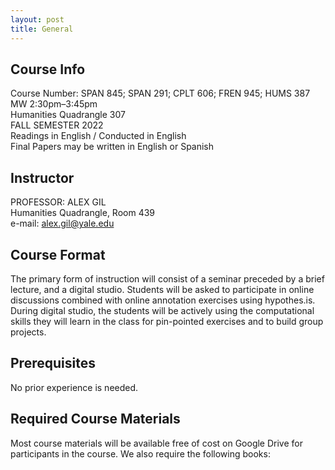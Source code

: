```yaml
---
layout: post
title: General
---
```


## Course Info

Course Number: SPAN 845; SPAN 291; CPLT 606; FREN 945; HUMS 387   
MW 2:30pm–3:45pm   
Humanities Quadrangle 307   
FALL SEMESTER 2022   
Readings in English / Conducted in English   
Final Papers may be written in English or Spanish 

## Instructor

PROFESSOR: ALEX GIL   
Humanities Quadrangle, Room 439   
e-mail: alex.gil@yale.edu   


## Course Format

The primary form of instruction will consist of a seminar preceded by a brief lecture, and a digital studio. Students will be asked to participate in online discussions combined with online annotation exercises using hypothes.is. During digital studio, the students will be actively using the computational skills they will learn in the class for pin-pointed exercises and to build group projects.

## Prerequisites

No prior experience is needed.

## Required Course Materials

Most course materials will be available free of cost on Google Drive for participants in the course. We also require the following books:



